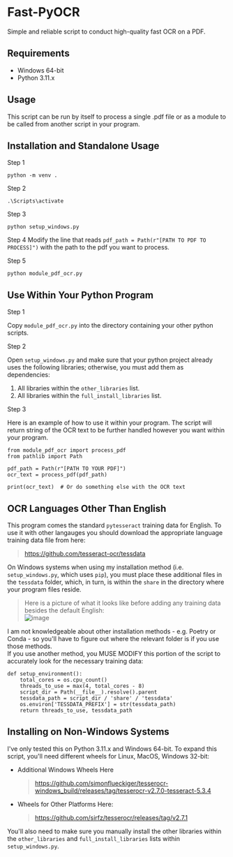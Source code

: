 # Fast-PyOCR
Simple and reliable script to conduct high-quality fast OCR on a PDF.

## Requirements
* Windows 64-bit
* Python 3.11.x

## Usage
This script can be run by itself to process a single .pdf file or as a module to be called from another script in your program.

## Installation and Standalone Usage

Step 1
```
python -m venv .
```
Step 2
```
.\Scripts\activate
```
Step 3
```
python setup_windows.py
```
Step 4
Modify the line that reads ```pdf_path = Path(r"[PATH TO PDF TO PROCESS]")``` with the path to the pdf you want to process.

Step 5
```
python module_pdf_ocr.py
```

## Use Within Your Python Program
Step 1

Copy ```module_pdf_ocr.py``` into the directory containing your other python scripts.

Step 2

Open ```setup_windows.py``` and make sure that your python project already uses the following libraries; otherwise, you must add them as dependencies:
1) All libraries within the ```other_libraries``` list.
2) All libraries within the ```full_install_libraries``` list.

Step 3

Here is an example of how to use it within your program.  The script will return string of the OCR text to be further handled however you want within your program.

```
from module_pdf_ocr import process_pdf
from pathlib import Path

pdf_path = Path(r"[PATH TO YOUR PDF]")
ocr_text = process_pdf(pdf_path)

print(ocr_text)  # Or do something else with the OCR text
```

## OCR Languages Other Than English
This program comes the standard ```pytesseract``` training data for English.  To use it with other langauges you should download the appropriate language training data file from here:
   > https://github.com/tesseract-ocr/tessdata

On Windows systems when using my installation method (i.e. ```setup_windows.py```, which uses ```pip```), you must place these additional files in the ```tessdata``` folder, which, in turn, is within the ```share``` in the directory where your program files reside.
   > Here is a picture of what it looks like before adding any training data besides the default English:<br>
   >  ![image](https://github.com/user-attachments/assets/d2c2e0e5-e18d-4ef3-a9e1-2158399b406b)

I am not knowledgeable about other installation methods - e.g. Poetry or Conda - so you'll have to figure out where the relevant folder is if you use those methods.<br>
If you use another method, you MUSE MODIFY this portion of the script to accurately look for the necessary training data:
```
def setup_environment():
    total_cores = os.cpu_count()
    threads_to_use = max(4, total_cores - 8)
    script_dir = Path(__file__).resolve().parent
    tessdata_path = script_dir / 'share' / 'tessdata'
    os.environ['TESSDATA_PREFIX'] = str(tessdata_path)
    return threads_to_use, tessdata_path
```

## Installing on Non-Windows Systems
I've only tested this on Python 3.11.x and Windows 64-bit.  To expand this script, you'll need different wheels for Linux, MacOS, Windows 32-bit:
* Additional Windows Wheels Here
   > https://github.com/simonflueckiger/tesserocr-windows_build/releases/tag/tesserocr-v2.7.0-tesseract-5.3.4
* Wheels for Other Platforms Here:
   > https://github.com/sirfz/tesserocr/releases/tag/v2.7.1

You'll also need to make sure you manually install the other libraries within the ```other_libraries``` and ```full_install_libraries``` lists within ```setup_windows.py```.

